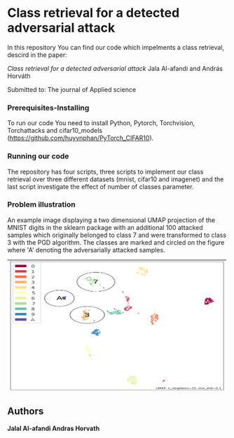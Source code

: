 # Class retrieval for a detected adversarial attack

In this repository You can find our code which impelments a class retrieval, descird in the paper:

*Class retrieval for a detected adversarial attack*
Jala Al-afandi and András Horváth

Submitted to:
The journal of Applied science

### Prerequisites-Installing
To run our code You need to install Python, Pytorch, Torchvision, Torchattacks and cifar10_models (https://github.com/huyvnphan/PyTorch_CIFAR10).

### Running our code
The repository has  four scripts, three scripts to implement our class retrieval over three different datasets (mnist, cifar10 and imagenet) and the last script investigate the effect of number of classes parameter.

### Problem illustration
An example image displaying a two dimensional UMAP projection of the MNIST digits in the sklearn package with an additional 100 attacked samples which originally belonged to class 7 and were transformed to class 3 with the PGD algorithm. The classes are marked and circled on the figure where 'A' denoting the adversarially attacked samples.

<img src="https://github.com/Al-Afandi/class_retrieval/blob/main/umap_attacks_marked.png" width="500" height="300">

## Authors
**Jalal Al-afandi 
Andras Horvath** 
